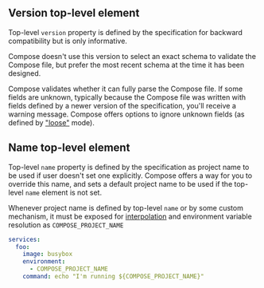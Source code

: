 ## Version top-level element

Top-level `version` property is defined by the specification for backward compatibility but is only informative.

Compose doesn't use this version to select an exact schema to validate the Compose file, but
prefer the most recent schema at the time it has been designed.

Compose validates whether it can fully parse the Compose file. If some fields are unknown, typically
because the Compose file was written with fields defined by a newer version of the specification, you'll receive a warning message. Compose offers options to ignore unknown fields (as defined by ["loose"](01-status.md#requirements-and-optional-attributes) mode).

## Name top-level element

Top-level `name` property is defined by the specification as project name to be used if user doesn't set one explicitly.
Compose offers a way for you to override this name, and sets a
default project name to be used if the top-level `name` element is not set.

Whenever project name is defined by top-level `name` or by some custom mechanism, it must be exposed for
[interpolation](12-interpolation.md) and environment variable resolution as `COMPOSE_PROJECT_NAME`

```yml
services:
  foo:
    image: busybox
    environment:
      - COMPOSE_PROJECT_NAME
    command: echo "I'm running ${COMPOSE_PROJECT_NAME}"
```
